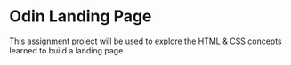 # Odin Landing Page
This assignment project will be used to explore the HTML & CSS concepts learned to build a landing page
